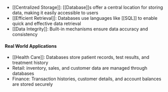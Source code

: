 - [[Centralized Storage]]: [[Database]]s offer a central location for storing data, making it easily accessible to users
- [[Efficient Retrieval]]: Databases use languages like [[SQL]] to enable quick and effective data retrieval
- [[Data Integrity]]: Built-in mechanisms ensure data accuracy and consistency

#### Real World Applications
- [[Health Care]]: Databases store patient records, test results, and treatment history
- Retail: inventory, sales, and customer data are managed through databases
- Finance: Transaction histories, customer details, and account balances are stored securely
